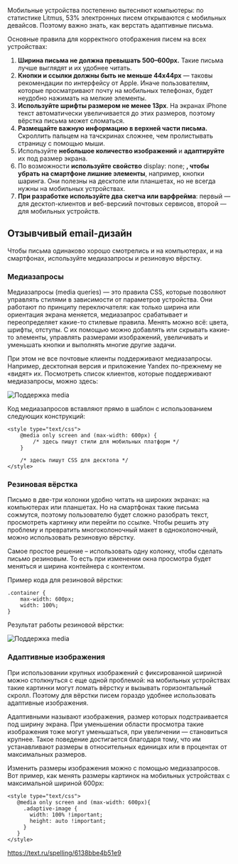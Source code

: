 Мобильные устройства постепенно вытесняют компьютеры: по статистике Litmus, 53% электронных писем открываются с мобильных девайсов. Поэтому важно знать, как верстать адаптивные письма.

Основные правила для корректного отображения писем на всех устройствах:
1. **Ширина письма не должна превышать 500–600px.** Такие письма лучше выглядят и их удобнее читать.
2. **Кнопки и ссылки должны быть не меньше 44x44px** — таковы рекомендации по интерфейсу от Apple. Иначе пользователям, которые просматривают почту на мобильных телефонах, будет неудобно нажимать на мелкие элементы.
3. **Используйте шрифты размером не менее 13px**. На экранах iPhone текст автоматически увеличивается до этих размеров, поэтому вёрстка письма может сломаться.
4. **Размещайте важную информацию в верхней части письма.** Скроллить пальцем на тачскринах сложнее, чем пролистывать страницу с помощью мыши.
5. Используйте **небольшое количество изображений** и **адаптируйте** их под размер экрана.
6. По возможности **используйте свойство** display: none; **, чтобы убрать на смартфоне лишние элементы**, например, кнопки шаринга. Они полезны на десктопе или планшетах, но не всегда нужны на мобильных устройствах.
7. **При разработке используйте два скетча или варфрейма**: первый — для десктоп-клиентов и веб-версиий почтовых сервисов, второй — для мобильных устройств.

## Отзывчивый email-дизайн

Чтобы письма одинаково хорошо смотрелись и на компьютерах, и на смартфонах, используйте медиазапросы и резиновую вёрстку.

### Медиазапросы

Медиазапросы (media queries) — это правила CSS, которые позволяют управлять стилями в зависимости от параметров устройства. Они работают по принципу переключателя: как только ширина или ориентация экрана меняется, медиазапрос срабатывает и переопределяет какие-то стилевые правила. Менять можно всё: цвета, шрифты, отступы. С их помощью можно добавлять или скрывать какие-то элементы, управлять размерами изображений, увеличивать и уменьшать кнопки и выполнять многие другие задачи.

При этом не все почтовые клиенты поддерживают медиазапросы. Например, десктопная версия и приложение Yandex по-прежнему не «видят» их. Посмотреть список клиентов, которые поддерживают медиазапросы, можно здесь:

![Поддержка media](/assets/book/01-basics/1.png)

Код медиазапросов вставляют прямо в шаблон с использованием следующих конструкций:

```
<style type="text/css">
    @media only screen and (max-width: 600px) {
        /* здесь пишут стили для мобильных платформ */
    }

    /* здесь пишут CSS для десктопа */
</style>
```

### Резиновая вёрстка

Письмо в две-три колонки удобно читать на широких экранах: на компьютерах или планшетах. Но на смартфонах такие письма сожмутся, поэтому пользователю будет сложно разобрать текст, просмотреть картинку или перейти по ссылке. Чтобы решить эту проблему и превратить многоколоночный макет в одноколоночный, можно использовать резиновую вёрстку.

Самое простое решение – использовать одну колонку, чтобы сделать письмо резиновым. То есть при изменении окна просмотра будет меняться и ширина контейнера с контентом.

Пример кода для резиновой вёрстки:

```
.container {
    max-width: 600px;
    width: 100%;
}
```

Результат работы резиновой вёрстки:

![Поддержка media](/assets/book/01-basics/2.png)

### Адаптивные изображения

При использовании крупных изображений с фиксированной шириной можно столкнуться с еще одной проблемой: на мобильных устройствах такие картинки могут ломать вёрстку и вызывать горизонтальный скролл. Поэтому для вёрстки писем гораздо удобнее использовать адаптивные изображения.

Адаптивными называют изображения, размер которых подстраивается под ширину экрана. При уменьшении области просмотра такие изображения тоже могут уменьшаться, при увеличении — становиться крупнее. Такое поведение достигается благодаря тому, что им устанавливают размеры в относительных единицах или в процентах от максимальных размеров.

Изменить размеры изображения можно с помощью медиазапросов. Вот пример, как менять размеры картинок на мобильных устройствах с максимальной шириной 600px:

```
<style type="text/css">
   @media only screen and (max-width: 600px){
     .adaptive-image {
       width: 100% !important;
       height: auto !important;
     }
   }
</style>
```

https://text.ru/spelling/6138bbe4b51e9
